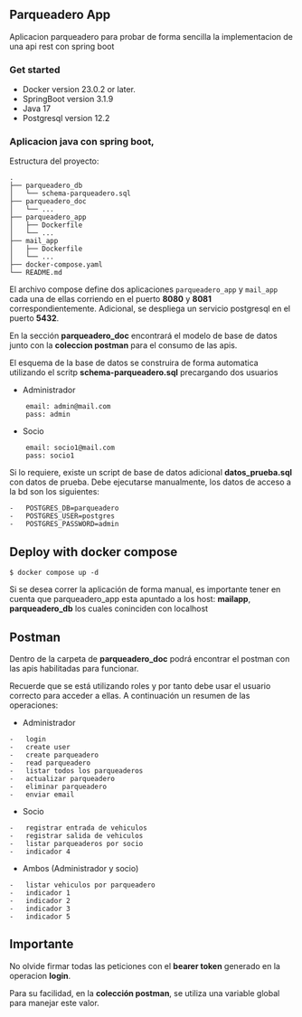 ## Parqueadero App
Aplicacion parqueadero para probar de forma sencilla la implementacion de una api rest con spring boot

### Get started

-   Docker version 23.0.2 or later.
-   SpringBoot version 3.1.9
-   Java 17
-   Postgresql version 12.2

### Aplicacion java con spring boot, 

Estructura del proyecto:
```
.
├── parqueadero_db
│   └── schema-parqueadero.sql
├── parqueadero_doc
│   └── ...
├── parqueadero_app
│   ├── Dockerfile
│   └── ...
├── mail_app
│   ├── Dockerfile
│   └── ...
├── docker-compose.yaml
└── README.md
```

El archivo compose define dos aplicaciones `parqueadero_app` y `mail_app` cada una de ellas corriendo en el puerto **8080** y **8081** correspondientemente. Adicional, se despliega un servicio postgresql en el puerto **5432**.

En la sección **parqueadero_doc** encontrará el modelo de base de datos junto con la **coleccion postman** para el consumo de las apis.

El esquema de la base de datos se construira de forma automatica utilizando el scritp **schema-parqueadero.sql** precargando dos usuarios 
-   Administrador
```
    email: admin@mail.com
    pass: admin
```
-   Socio
```
    email: socio1@mail.com
    pass: socio1
```

Si lo requiere, existe un script de base de datos adicional **datos_prueba.sql** con datos de prueba. Debe ejecutarse manualmente, los datos de acceso a la bd son los siguientes:
```
-   POSTGRES_DB=parqueadero
-   POSTGRES_USER=postgres
-   POSTGRES_PASSWORD=admin
```
## Deploy with docker compose

```
$ docker compose up -d
```

Si se desea correr la aplicación de forma manual, es importante tener en cuenta que parqueadero_app esta apuntado a los host: **mailapp**, **parqueadero_db** los cuales coninciden con localhost

## Postman 
Dentro de la carpeta de **parqueadero_doc** podrá encontrar el postman con las apis habilitadas para funcionar.

Recuerde que se está utilizando roles y por tanto debe usar el usuario correcto para acceder a ellas. A continuación un resumen de las operaciones:
-   Administrador
```
-   login
-   create user
-   create parqueadero
-   read parqueadero
-   listar todos los parqueaderos
-   actualizar parqueadero
-   eliminar parqueadero
-   enviar email

```
- Socio
```
-   registrar entrada de vehiculos
-   registrar salida de vehiculos
-   listar parqueaderos por socio
-   indicador 4
```
-   Ambos (Administrador y socio)
```
-   listar vehiculos por parqueadero
-   indicador 1
-   indicador 2
-   indicador 3
-   indicador 5
```


## Importante
No olvide firmar todas las peticiones con el **bearer token** generado en la operacion **login**.

Para su facilidad, en la **colección postman**, se utiliza una variable global para manejar este valor.